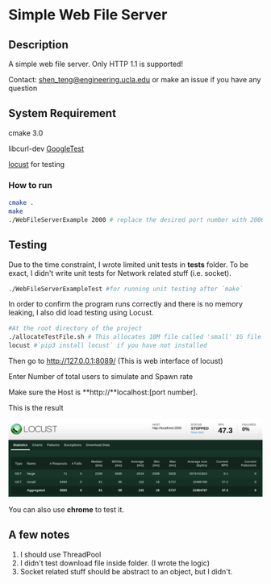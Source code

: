# Simple Web File Server
## Description
A simple web file server.
Only HTTP 1.1 is supported! 

Contact: shen_teng@engineering.ucla.edu or make an issue if you have any question

## System Requirement
cmake 3.0

libcurl-dev 
[GoogleTest](https://github.com/google/googletest)

[locust](https://docs.locust.io/en/stable/installation.html) for testing

### How to run
```bash
cmake .
make
./WebFileServerExample 2000 # replace the desired port number with 2000 
```

## Testing

Due to the time constraint,  I wrote limited unit tests in **tests** folder. To be exact, I didn't write unit tests for Network related stuff (i.e. socket).

```bash
./WebFileServerExampleTest #for running unit testing after `make`
```

In order to confirm the program runs correctly and there is no memory leaking, I also did load testing using Locust.

```bash
#At the root directory of the project
./allocateTestFile.sh # This allocates 10M file called 'small' 1G file called 'large'
locust #`pip3 install locust` if you have not installed

```



Then go to http://127.0.0.1:8089/ (This is web interface of locust)

Enter Number of total users to simulate and Spawn rate

Make sure the Host is **http://**localhost:[port number].



This is the result

![load_test_result](load_test_result.png)

You can also use **chrome** to test it.

## A few notes

1. I should use ThreadPool
2. I didn't test download file inside folder. (I wrote the logic)
3. Socket related stuff should be abstract to an object, but I didn't.
